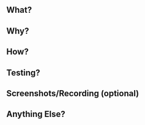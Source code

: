 <!-- See https://www.pullrequest.com/blog/writing-a-great-pull-request-description/ for more info -->
<!-- Remove any sections that are not needed before submitting the PR -->

## What?
<!-- Explain the changes you’ve made. It doesn’t need to be fancy
and you don’t have to get too technical, yet. Just explicit prose
on your net change will typically suffice. -->

## Why?
<!-- Explain both the engineering goal and also some business
objective that is satisfied or moved along -->

## How?
<!-- Use this section to draw attention to the significant design decisions
you made -->

## Testing?
<!-- Let the reviewer know how you tested the changes. Showing the
results of tests you’ve run is also very helpful. Let the reviewer
also know if some conditions or edge cases were not tested -->

## Screenshots/Recording (optional)
<!-- A simple screenshot of the before and after, or of the current state
vs. your local development view or a recording of the flow which gives better context.-->

## Anything Else?
<!-- You may want to delve into possible architecture changes or
technical debt here. Call out challenges, optimizations, etc. -->
